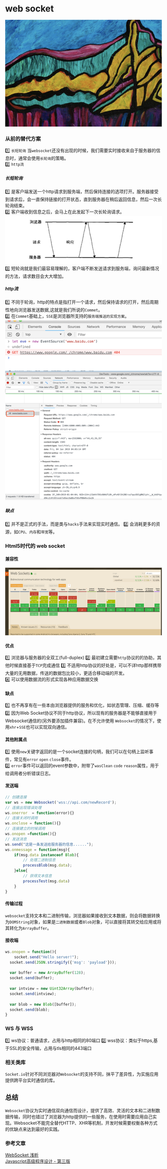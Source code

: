 # web socket
![](/blog_assets/websocket_cover.png)
### 从前的替代方案
1️⃣ `长短轮询` 
当`websocket`还没有出现的时候，我们需要实时接收来自于服务器的信息时，通常会使用`长轮询`的策略。  
2️⃣ `http流` 
##### 长短轮询
1️⃣ 是客户端发送一个http请求到服务端，然后保持连接的选项打开。服务器接受到请求后，会一直保持链接的打开状态，直到服务器在稍后返回信息，然后一次长轮询结束。   
2️⃣ 客户端收到信息之后，会马上在此发起下一次长轮询请求。 
![](/blog_assets/long_pull.png) 
3️⃣ 短轮询就是我们最容易理解的，客户端不断发送请求到服务端，询问最新情况的方法，请求数目会大大增加。  
##### http流 
1️⃣ 不同于轮询，http的特点是指打开一个请求，然后保持请求的打开，然后周期性地向浏览器发送数据,这就是我们所说的`Commet`。  
2️⃣ 在`Commet`基础上，`SSE`是浏览器所支持的`服务端推送的实现方案`。
![](/blog_assets/SSE_1.png)  
![](/blog_assets/SSE_2.png)    

##### 缺点
1️⃣ 并不是正式的手法，而是类与`hacks`手法来实现实时通信。
2️⃣ 会消耗更多的资源，如`CPU`、`内存`和`带宽`等。

### Html5时代的 web socket
#### 兼容性 
![](/blog_assets/websocket_capacity.png) 
#### 优点
1️⃣ 浏览器与服务器的全双工(full-duplex)
2️⃣ 最初建立需要`http`协议的的协助，其他时候直接基于`TCP`完成通信
3️⃣ 不适用http协议的好处是，可以不详http那样携带大量的无用数据，传送的数据包比较小，更适合移动端的开发。  
4️⃣ 可以使用数据流的形式实现各种应用数据交换  

#### 缺点
1️⃣ 也不再享有在一些本由浏览器提供的服务和优化，如状态管理、压缩、缓存等  
2️⃣ 因为Web Socket协议不同于http协议，所以现有的服务器是不能够直接用于Websocket通信的(另外要添加插件兼容)。在不允许使用 `Websocket`的情况下，使用`xhr`+`SSE`也可以实现双向通信。   

#### 其他附属点
1️⃣ 使用`new`关键字返回的是一个socket连接的句柄，我们可以在句柄上监听事件，常见有`error` `open` `close`事件。  
2️⃣ `error`事件可以返回的event参数中，附带了`wasClean` `code`  `reason`属性，用于给调用者分析错误日志。  

#### 发送端
```js
// 创建连接
var ws = new Websocket('wss://api.com/newRecord');
// 连接出现错误处理
ws.onerror  = function(error){}
// 连接关闭时调用
ws.onclose = function(){}
// 连接建立的时候调用
ws.onopen =function(){}
// 发送消息
ws.send("这是一条发送给服务器的信息......");
ws.onmessage = function(msg){
    if(msg.data instanceof Blob){
        // 处理二进制信息
        processBlob(msg.data);
    }else{
        // 获得文本信息
        processTest(msg.data)
    }
}
```
#### 传输过程
`websocket`支持文本和二进制传输，浏览器如果接收到文本数据，则会将数据转换为`DOMString`对象，如果是`二进制数据`或者`Blob`对象，可以直接将其转交给应用或将其转化为`ArrayBuffer`。
#### 接收端
```js
ws.onopen = function(){
    socket.send("Hello server!"); 
  socket.send(JSON.stringify({'msg': 'payload'}));

  var buffer = new ArrayBuffer(128);
  socket.send(buffer);

  var intview = new Uint32Array(buffer);
  socket.send(intview);

  var blob = new Blob([buffer]);
  socket.send(blob); 
}
```
### WS 与 WSS 
1️⃣ ws协议：普通请求，占用与http相同的80端口
2️⃣ wss协议：类似于https,基于SSL的安全传输，占用与tls相同的443端口

### 相关类库
`Socket.io`针对不同浏览器对`Websocket`的支持不同，抹平了差异性，为实施应用提供跨平台实时通信的库。

## 总结
`Websocket`协议为实时通信双向通信而设计，提供了高效、灵活的文本和二进制数据传输，同时也错过了浏览器为http提供的一些服务，在使用时需要应用自己实现。Websocket不能完全替代HTTP、XHR等机制，开发时候需要权衡各种方式的优缺点来达到最好的实践。

### 参考文章
[WebSocket 浅析](https://juejin.im/entry/58bd0579128fe1007e5c62c7)  
[Javascript高级程序设计 - 第三版]()